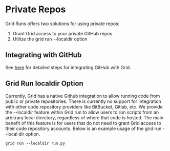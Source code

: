# Private Repos

Grid Runs offers two solutions for using private repos:
1. Grant Grid access to your private GitHub repos
2. Utilize the grid run --localdir option

## Integrating with GitHub
See [here](https://docs.grid.ai/platformgithub-integration) for detailed steps for integrating GitHub with Grid.

## Grid Run localdir Option
Currently, Grid has a native Github integration to allow running code from public or private repositories. There is currently no support for integration with other code repository providers like BitBucket, Gitlab, etc. We provide the --localdir feature within Grid run to allow users to run scripts from an arbitrary local directory, regardless of where that code is hosted. The main benefit of this feature is for users that do not need to grant Grid access to their code repository accounts. Below is an example usage of the grid run --local dir option.

```
grid run --localdir run.py
```
